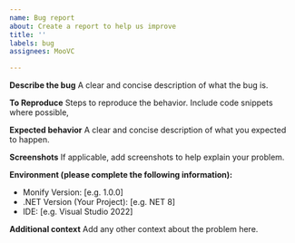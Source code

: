 ```yaml
---
name: Bug report
about: Create a report to help us improve
title: ''
labels: bug
assignees: MooVC

---
```


**Describe the bug**
A clear and concise description of what the bug is.

**To Reproduce**
Steps to reproduce the behavior. Include code snippets where possible,

**Expected behavior**
A clear and concise description of what you expected to happen.

**Screenshots**
If applicable, add screenshots to help explain your problem.

**Environment (please complete the following information):**
- Monify Version: [e.g. 1.0.0]
- .NET Version (Your Project): [e.g. NET 8]
 - IDE: [e.g. Visual Studio 2022]

**Additional context**
Add any other context about the problem here.
